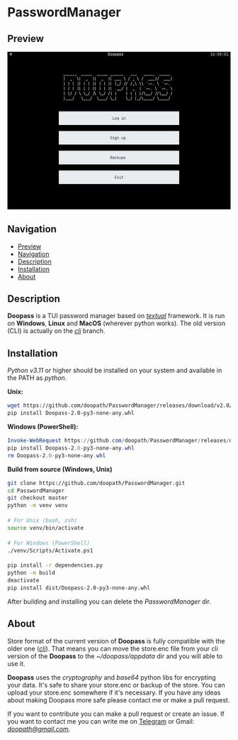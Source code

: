 # PasswordManager

## Preview

![no image](https://raw.githubusercontent.com/doopath/PasswordManager/master/assets/preview.png)


## Navigation

<ul>
  <li><a href="#preview">Preview</a></li>
  <li><a href="#navigation">Navigation</a></li>
  <li><a href="#description">Description</a></li>
  <li><a href="#installation">Installation</a></li>
  <li><a href="#about">About</a></li>
</ul>

## Description

**Doopass** is a TUI password manager based on [_textual_](https://github.com/textualize/textual/) framework. It is run on **Windows**, **Linux** and **MacOS** (wherever python works). The old version (CLI) is actually on the [_cli_](https://github.com/doopath/PasswordManager/tree/cli) branch.


## Installation

*Python v3.11* or higher should be installed on your system and available in the PATH as *python*.

**Unix:**
```bash
wget https://github.com/doopath/PasswordManager/releases/download/v2.0/Doopass-2.0-py3-none-any.whl
pip install Doopass-2.0-py3-none-any.whl
```

**Windows (PowerShell):**
```powershell
Invoke-WebRequest https://github.com/doopath/PasswordManager/releases/download/v2.0/Doopass-2.0-py3-none-any.whl -OutFile Doopass-2.0-py3-none-any.whl
pip install Doopass-2.0-py3-none-any.whl
rm Doopass-2.0-py3-none-any.whl
```

**Build from source (Windows, Unix)**
```bash
git clone https://github.com/doopath/PasswordManager.git
cd PasswordManager
git checkout master
python -m venv venv

# For Unix (bash, zsh)
source venv/bin/activate

# For Windows (PowerShell)
./venv/Scripts/Activate.ps1

pip install -r dependencies.py
python -m build
deactivate
pip install dist/Doopass-2.0-py3-none-any.whl
```

After building and installing you can delete the *PasswordManager* dir.

## About
Store format of the current version of **Doopass** is fully compatible with the older one ([_cli_](https://github.com/doopath/PasswordManager/tree/cli)). That means you can move the store.enc file from your cli version of the **Doopass** to the *~/doopass/appdata* dir and you will able to use it.


**Doopass** uses the _cryptography_ and _base64_ python libs for encrypting your data. It's safe to share your store.enc or backup of the store. You can upload your store.enc somewhere if it's necessary. If you have any ideas about making Doopass more safe please contact me or make a pull request.


If you want to contribute you can make a pull request or create an issue. If you want to contact me you can write me on [Telegram](https://t.me/doopath) or Gmail: *doopath@gmail.com*.
